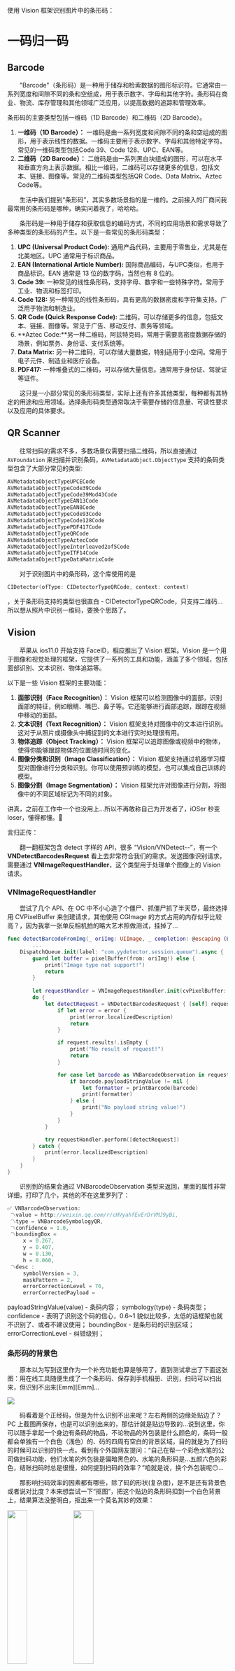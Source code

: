 

使用 Vision 框架识别图片中的条形码：

# 一码归一码

## Barcode

&#8195;&#8195;"Barcode"（条形码）是一种用于储存和检索数据的图形标识符。它通常由一系列宽度和间隙不同的条和空组成，用于表示数字、字母和其他字符。条形码在商业、物流、库存管理和其他领域广泛应用，以提高数据的追踪和管理效率。

条形码的主要类型包括一维码（1D Barcode）和二维码（2D Barcode）。

1. **一维码（1D Barcode）：** 一维码是由一系列宽度和间隙不同的条和空组成的图形，用于表示线性的数据。一维码主要用于表示数字、字母和其他特定字符。常见的一维码类型包括Code 39、Code 128、UPC、EAN等。
2. **二维码（2D Barcode）：** 二维码是由一系列黑白块组成的图形，可以在水平和垂直方向上表示数据。相比一维码，二维码可以存储更多的信息，包括文本、链接、图像等。常见的二维码类型包括QR Code、Data Matrix、Aztec Code等。

&#8195;&#8195;生活中我们提到“条形码”，其实多数场景指的是一维的。之前接入的厂商问我最常用的条形码是哪种，确实问着我了，哈哈哈。

&#8195;&#8195;条形码是一种用于储存和获取信息的编码方式，不同的应用场景和需求导致了多种类型的条形码的产生。以下是一些常见的条形码类型：

1. **UPC (Universal Product Code):** 通用产品代码，主要用于零售业，尤其是在北美地区。UPC 通常用于标识商品。
2. **EAN (International Article Number):** 国际商品编码，与UPC类似，也用于商品标识。EAN 通常是 13 位的数字码，当然也有 8 位的。
3. **Code 39:** 一种常见的线性条形码，支持字母、数字和一些特殊字符。常用于工业、物流和标签打印。
4. **Code 128:** 另一种常见的线性条形码，具有更高的数据密度和字符集支持。广泛用于物流和制造业。
5. **QR Code (Quick Response Code):** 二维码，可以存储更多的信息，包括文本、链接、图像等。常见于广告、移动支付、票务等领域。
6. **Aztec Code:**另一种二维码，阿兹特克码，常用于需要高密度数据存储的场景，例如票务、身份证、支付系统等。
7. **Data Matrix:** 另一种二维码，可以存储大量数据，特别适用于小空间。常用于电子元件、制造业和医疗设备。
8. **PDF417:** 一种堆叠式的二维码，可以存储大量信息。通常用于身份证、驾驶证等证件。

&#8195;&#8195;这只是一小部分常见的条形码类型，实际上还有许多其他类型，每种都有其特定的用途和应用领域。选择条形码类型通常取决于需要存储的信息量、可读性要求以及应用的具体要求。

## QR Scanner

&#8195;&#8195;往常扫码的需求不多，多数场景仅需要扫描二维码，所以直接通过 `AVFoundation` 来扫描并识别条码，`AVMetadataObject.ObjectType` 支持的条码类型包含了大部分常见的类型:

```swift
AVMetadataObjectTypeUPCECode
AVMetadataObjectTypeCode39Code
AVMetadataObjectTypeCode39Mod43Code
AVMetadataObjectTypeEAN13Code
AVMetadataObjectTypeEAN8Code
AVMetadataObjectTypeCode93Code
AVMetadataObjectTypeCode128Code
AVMetadataObjectTypePDF417Code
AVMetadataObjectTypeQRCode
AVMetadataObjectTypeAztecCode
AVMetadataObjectTypeInterleaved2of5Code
AVMetadataObjectTypeITF14Code
AVMetadataObjectTypeDataMatrixCode
```

&#8195;&#8195;对于识别图片中的条形码，这个库使用的是
```swift
CIDetector(ofType: CIDetectorTypeQRCode, context: context)
```

，关于条形码支持的类型也很直白 - CIDetectorTypeQRCode，只支持二维码...所以想从照片中识别一维码，要换个思路了。

## Vision

&#8195;&#8195;苹果从 ios11.0 开始支持 FaceID，相应推出了 Vision 框架。Vision 是一个用于图像和视觉处理的框架，它提供了一系列的工具和功能，涵盖了多个领域，包括面部识别、文本识别、物体追踪等。

以下是一些 Vision 框架的主要功能：

1. **面部识别（Face Recognition）：** Vision 框架可以检测图像中的面部，识别面部的特征，例如眼睛、嘴巴、鼻子等。它还能够进行面部追踪，跟踪在视频中移动的面部。
2. **文本识别（Text Recognition）：** Vision 框架支持对图像中的文本进行识别。这对于从照片或摄像头中捕捉到的文本进行实时处理很有用。
3. **物体追踪（Object Tracking）：** Vision 框架可以追踪图像或视频中的物体，使得你能够跟踪物体的位置随时间的变化。
4. **图像分类和识别（Image Classification）：** Vision 框架支持通过机器学习模型对图像进行分类和识别。你可以使用预训练的模型，也可以集成自己训练的模型。
5. **图像分割（Image Segmentation）：** Vision 框架允许对图像进行分割，将图像中的不同区域标记为不同的对象。

讲真，之前在工作中一个也没用上...所以不再敢称自己为开发者了，iOSer 秒变 Ioser，懂得都懂。🤧

言归正传：

&#8195;&#8195;翻一翻框架包含 detect 字样的 API，很多 “Vision/VNDetect--”，有一个 **VNDetectBarcodesRequest** 看上去非常符合我们的需求。发送图像识别请求，需要通过 **VNImageRequestHandler**，这个类型用于处理单个图像上的 Vision 请求。

### VNImageRequestHandler

&#8195;&#8195;尝试了几个 API、在 OC 中不小心造了个僵尸、抓僵尸抓了半天😈，最终选择用 CVPixelBuffer 来创建请求，其他使用 CGImage 的方式占用的内存似乎比较高？，因为我拿一张单反相机拍的略大艺术照做测试，挂掉了...

```swift
func detectBarcodeFromImg(_ oriImg: UIImage, _ completion: @escaping (Barcode) -> Void) {
		...
    DispatchQueue.init(label: "com.yydetector.session.queue").async { [self] in                                                                     
        guard let buffer = pixelBuffer(from: oriImg!) else {
            print("Image type not support!")
            return
        }
                                                                     
        let requestHandler = VNImageRequestHandler.init(cvPixelBuffer: buffer)
        do {
            let detectRequest = VNDetectBarcodesRequest { [self] request, error in
                if let error = error {
                    print(error.localizedDescription)
                    return
                }

                if request.results!.isEmpty {
                    print("No result of request!")
                    return
                }

                for case let barcode as VNBarcodeObservation in request.results! {
                    if barcode.payloadStringValue != nil {
                        let formatter = printBarcode(barcode)
                        print(formatter)
                    } else {
                        print("No payload string value!")
                    }
                }
            }

            try requestHandler.perform([detectRequest])
        } catch {
          	print(error.localizedDescription)
        }
    }
}
```

&#8195;&#8195;识别到的结果会通过 VNBarcodeObservation 类型来返回，里面的属性非常详细，打印了几个，其他的不在这里罗列了：

```swift
✅ VNBarcodeObservation:
 〽️value = http://weixin.qq.com/r/cHVyahfEvErDrVMJ9yBi, 
 〽️type = VNBarcodeSymbologyQR, 
 〽️confidence = 1.0, 
 〽️boundingBox = 
	 x = 0.267, 
	 y = 0.407, 
	 w = 0.130, 
	 h = 0.060, 
 〽️desc : 
	 symbolVersion = 3, 
	 maskPattern = 2, 
	 errorCorrectionLevel = 76, 
	 errorCorrectedPayload =  
```

payloadStringValue(value) - 条码内容；
symbology(type) - 条码类型；
confidence - 表明了识别这个码的信心，0.6~1 貌似比较多，太低的话框架也就不识别了、或者不建议使用；
boundingBox - 是条形码的识别区域；
errorCorrectionLevel - 纠错级别；

### 条形码的背景色

&#8195;&#8195;原本以为写到这里作为一个补充功能也算是够用了，直到测试拿出了下面这张图：用在线工具随便生成了一个条形码、保存到手机相册、识别，扫码可以扫出来，但识别不出来[Emm][Emm]...

![](screenshot/vision_4.jpg)


&#8195;&#8195;码看着是个正经码，但是为什么识别不出来呢？左右两侧的边缘处贴边了？PC 上截图再保存，也是可以识别出来的，那估计就是贴边导致的...说到这里，你可以随手拿起一个身边有条码的物品，不论物品的外包装是什么颜色的，条码一般都会单独有一个白色（浅色）的、码的四周有空白的背景区域，目的就是为了扫码的时候可以识别的快一点。看到有个外国网友提问：“自己在帮一个彩色水笔的公司做扫码功能，他们水笔的外包装是偏暗黑色的、水笔的条形码是...五颜六色的彩色，结账扫码时总是很慢，如何提到扫码的效率？”咱就是说，换个外包装呢😶...

&#8195;&#8195;那影响扫码效率的因素都有哪些，除了码的形状(复杂度)，是不是还有背景色或者说对比度？本来想尝试一下“抠图”，把这个贴边的条形码扣到一个白色背景上，结果算法没整明白，抠出来一个莫名其妙的效果：

<img src="screenshot/vision_6.PNG" width="30%" height="30%"><img src="screenshot/vision_7.PNG" width="30%" height="30%">


so...放弃。抠它干嘛呢，直接画到一个白色的背景图片上呢？为了避免再出现这种贴边的图、镂空的图，先是画了一个比原图的宽高都大 10 的白色图片，然后把原图放到白色背景板的中心，再识别，就成功了。

```swift
func imageFromColor(_ color: UIColor, size: CGSize) -> UIImage! {
    let rect = CGRect(x: 0, y: 0, width: size.width + 10, height: size.height + 10)

    UIGraphicsBeginImageContext(rect.size)
    guard let context = UIGraphicsGetCurrentContext() else {
        return UIImage(named: "scan_bg")
    }

    context.setFillColor(color.cgColor)
    context.fill(rect)

    let image = UIGraphicsGetImageFromCurrentImageContext()
    UIGraphicsEndImageContext()

    return image
}

func drawImage(_ oriImg: CGImage, toCenter bgImg: CGImage) -> UIImage? {
    let targetSize = CGSize(width: CGFloat(bgImg.width), height: CGFloat(bgImg.height))

    UIGraphicsBeginImageContextWithOptions(targetSize, false, 0.0)

    let bottomImage = UIImage(cgImage: bgImg)
    bottomImage.draw(in: CGRect(x: 0, y: 0, width: targetSize.width, height: targetSize.height))

    let scaledSize = CGSize(width: CGFloat(oriImg.width), height: CGFloat(oriImg.height))
    let destinationRect = CGRect(
        x: (targetSize.width - scaledSize.width) / 2,
        y: (targetSize.height - scaledSize.height) / 2,
        width: scaledSize.width,
        height: scaledSize.height
    )

    let centeredImage = UIImage(cgImage: oriImg)
    centeredImage.draw(in: destinationRect)

    let finalImage = UIGraphicsGetImageFromCurrentImageContext()
    UIGraphicsEndImageContext()

    return finalImage
}
```

```swift
✅ VNBarcodeObservation:
 〽️value = 304329G00015157, 
 〽️type = VNBarcodeSymbologyCode128, 
 〽️confidence = 0.8, 
 〽️boundingBox = 
	 x = 0.015, 
	 y = 0.116, 
	 w = 0.970, 
	 h = 0.024, 
 〽️desc :  
```

### 律动的小箭头

&#8195;&#8195;当看到 Vision 返回了 boundingBox 时，又想到了一个需求：如果图片上有多个条码时，在每个可识别的区域加一个小箭头🔜，让用户自己选择使用哪个结果。效果如下：

<img src="screenshot/vision_1.jpg" width="30%" height="30%"><img src="screenshot/vision_2.jpg" width="30%" height="30%"><img src="screenshot/vision_3.jpg" width="30%" height="30%">

思路是：

1. 识别到每个条码的 **boundingBox**，注意坐标系是 (0,1) 坐标，先简称为 CI 坐标系吧；
2. 图片在 ImageView 上的预览模式是 UIView.ContentMode = **scaleAspectFit**，想准确放置小箭头，那需要先拿到图片基于 ImageView 的区域，这里称为 UI 坐标系：（此片段来自 ChatGPT，哈哈。讲真，代码规范比我们某些同志的代码都干净）

```swift
extension UIImageView {
    func renderingRectForImage() -> CGRect? {
      ...
            
        case .scaleAspectFit:
            let scale = min(imageViewBounds.width / imageSize.width, imageViewBounds.height / imageSize.height)
            let width = imageSize.width * scale
            let height = imageSize.height * scale
            renderingRect.size = CGSize(width: width, height: height)
            renderingRect.origin.x = (imageViewBounds.width - width) / 2
            renderingRect.origin.y = (imageViewBounds.height - height) / 2
            
        case .scaleAspectFill:
            let scale = max(imageViewBounds.width / imageSize.width, imageViewBounds.height / imageSize.height)
            let width = imageSize.width * scale
            let height = imageSize.height * scale
            renderingRect.size = CGSize(width: width, height: height)
            renderingRect.origin.x = (imageViewBounds.width - width) / 2
            renderingRect.origin.y = (imageViewBounds.height - height) / 2
            
        case .center:
            renderingRect.size = imageSize
            renderingRect.origin.x = (imageViewBounds.width - imageSize.width) / 2
            renderingRect.origin.y = (imageViewBounds.height - imageSize.height) / 2
            
        // 其他 contentMode 类型可以根据需要进行扩展
        
        default:
            break
        }
 	 ...
        
        return renderingRect
    }
}
```

3. 得到图片区域以后，把基于 CI 坐标的 boundingBox 转换为 UI 坐标，用来添加 view：

```swift
func convertCIBoundingRectToUIRect(_ ci: CGRect) -> CGRect {
    let renderingRect = imgV.renderingRectForImage()

    let w = ci.size.width * renderingRect!.size.width
    let h = ci.size.height * renderingRect!.size.height
    let x = ci.origin.x * renderingRect!.size.width + renderingRect!.origin.x
    let y = ci.origin.y * renderingRect!.size.height + renderingRect!.origin.y

    return CGRectMake(x, y, w, h)
}
```

4. 基于转换后的坐标创建抖动的绿色小箭头，告诉用户“点我~点我~”。到这一步基本上已经达到上图的目的了。

But...
But...
But...

&#8195;&#8195;上面的小箭头其实是经过一次“变态”转换之后的效果。用过 CI 坐标的都知道，在 CoreImage 中或者说读到内存中的图片，坐标系的原点和图片方向是有关系的，并不是单纯和 UI 坐标上下反过来的关系。正常情况下图片的方向是 **CGImagePropertyOrientation.up**，想模拟其他方向可以把手机横着或者倒过来拍照试试，还用上面的多条码图片举例，按照我们 1-4 步骤出来的效果其实是这样的;

<img src="screenshot/vision_8.PNG" width="30%" height="30%">


很明显，识别区域都是有的，但坐标方向是不准确的。可以看一下 **CGImagePropertyOrientation** 的注解，对每个方向的原点位置都做了说明：

```swift
@frozen public enum CGImagePropertyOrientation : UInt32, @unchecked Sendable {
    
    case up = 1 // 0th row at top,    0th column on left   - default orientation
...
}
```

下一步，

5. 需要把图片方向“指定”一下，坐标转换时加一次“变态”转换 - **CGAffineTransform**：

```swift
func detectBarcodeFromImg(_ oriImg: UIImage, _ completion: @escaping (Barcode) -> Void) {
		...
    DispatchQueue.init(label: "com.yydetector.session.queue").async { [self] in                                                                     
        guard let buffer = pixelBuffer(from: oriImg!) else {
            print("Image type not support!")
            return
        }
                                                                     
        let tempOrientation = getCGImagePropertyOrientation(from: oriImg.imageOrientation)
        let requestHandler = VNImageRequestHandler.init(cvPixelBuffer: buffer, orientation: tempOrientation)
        ...
    }
}

func convertCIBoundingRectToUIRect(_ cii: CGRect) -> CGRect {
    let renderingRect = imgV.renderingRectForImage()

    let ci = cii.applying(getCGAffineTransform(from: orientation!))

    let w = ci.size.width * renderingRect!.size.width
    let h = ci.size.height * renderingRect!.size.height
    let x = ci.origin.x * renderingRect!.size.width + renderingRect!.origin.x
    let y = ci.origin.y * renderingRect!.size.height + renderingRect!.origin.y

    return CGRectMake(x, y, w, h)
}

func getCGAffineTransform(from orientation: CGImagePropertyOrientation) -> CGAffineTransform {
    switch orientation {
    case .up, .down:
        return CGAffineTransform(scaleX: 1, y: 1).translatedBy(x: 0, y: 0)
    default:
        return CGAffineTransform(scaleX: -1, y: -1).translatedBy(x: -1, y: -1)
    }
}
```

<img src="screenshot/vision_9.PNG" width="30%" height="30%">


到这里应该可以了吧？

But...
But...
But...

### 我的小情怀

&#8195;&#8195;我个人对某些机型或者系统有自己奇奇怪怪的情怀，很少以旧换新。例如有台 iPhone 5s 是第一代指纹识别的 HOME 键，让它的系统一直停留在了 ios9；又例如有台 iPhone 12 边框是方的所以喜欢，让它停在了 ios15.4，也因为莫名其妙觉得它比较省电。这不是重点，重点是同样的 API、同样的律动小箭头、同样的一个贴边儿条形码，在这台 iPhone 12 上，识别出来是这样的，具体识别出来了几个，我也没数🤷‍♀️：

<img src="screenshot/vision_5.jpg">

...
...

<img src="screenshot/vision_10.jpg" width="10%" height="10%"><img src="screenshot/vision_10.jpg" width="10%" height="10%"><img src="screenshot/vision_10.jpg" width="10%" height="10%"><img src="screenshot/vision_10.jpg" width="10%" height="10%"><img src="screenshot/vision_10.jpg" width="10%" height="10%">

&#8195;&#8195;哪个坏人总说客户端简单的？打你哦。

&#8195;&#8195;正经人谁做客户端开发啊。

&#8195;&#8195;关机，保命，再见。

## 代码

最后一句，[代码在这里](https://github.com/ATommyGirl/Vision.git)，需要自取。

---
